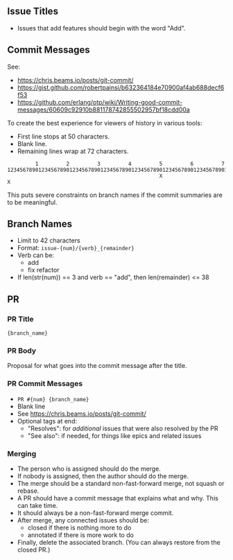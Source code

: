 ## Issue Titles

- Issues that add features should begin with the word "Add".

## Commit Messages

See:

- https://chris.beams.io/posts/git-commit/
- https://gist.github.com/robertpainsi/b632364184e70900af4ab688decf6f53
- https://github.com/erlang/otp/wiki/Writing-good-commit-messages/60609c92910b881178742855502957bf18cdd00a

To create the best experience for viewers of history in various tools:

- First line stops at 50 characters.
- Blank line.
- Remaining lines wrap at 72 characters.

```
         1         2         3         4         5         6         7
12345678901234567890123456789012345678901234567890123456789012345678901234567890
                                                 X                     X
```

This puts severe constraints on branch names if the commit summaries are to be meaningful.

## Branch Names

- Limit to 42 characters
- Format: `issue-{num}/{verb}_{remainder}`
- Verb can be:
    - add
    - fix
    refactor
- If len(str(num)) == 3 and verb == "add", then len(remainder) <= 38

## PR

### PR Title

`{branch_name}`

### PR Body

Proposal for what goes into the commit message after the title.

### PR Commit Messages

- `PR #{num} {branch_name}`
- Blank line
- See https://chris.beams.io/posts/git-commit/
- Optional tags at end:
    - "Resolves": for _additional_ issues that were also resolved by the PR
    - "See also": if needed, for things like epics and related issues

### Merging

- The person who is assigned should do the merge.
- If nobody is assigned, then the author should do the merge.
- The merge should be a standard non-fast-forward merge, not squash or rebase.
- A PR should have a commit message that explains what and why. This can take time.
- It should always be a non-fast-forward merge commit.
- After merge, any connected issues should be:
    - closed if there is nothing more to do
    - annotated if there is more work to do
- Finally, delete the associated branch. (You can always restore from the closed PR.)
